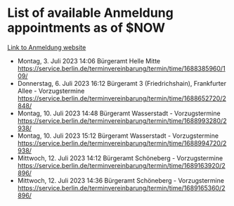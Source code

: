 # List of available Anmeldung appointments as of $NOW
[Link to Anmeldung website](https://service.berlin.de/terminvereinbarung/termin/tag.php?termin=1&anliegen[]=120686&dienstleisterlist=122210,122217,327316,122219,327312,122227,327314,122231,327346,122243,327348,122254,122252,329742,122260,329745,122262,329748,122271,327278,122273,327274,122277,327276,330436,122280,327294,122282,327290,122284,327292,122291,327270,122285,327266,122286,327264,122296,327268,150230,329760,122297,327286,122294,327284,122312,329763,122314,329775,122304,327330,122311,327334,122309,327332,317869,122281,327352,122279,329772,122283,122276,327324,122274,327326,122267,329766,122246,327318,122251,327320,122257,327322,122208,327298,122226,327300&herkunft=http%3A%2F%2Fservice.berlin.de%2Fdienstleistung%2F120686%2F)
- Montag, 3. Juli 2023 14:06 Bürgeramt Helle Mitte https://service.berlin.de/terminvereinbarung/termin/time/1688385960/109/
- Donnerstag, 6. Juli 2023 16:12 Bürgeramt 3 (Friedrichshain), Frankfurter Allee - Vorzugstermine https://service.berlin.de/terminvereinbarung/termin/time/1688652720/2848/
- Montag, 10. Juli 2023 14:48 Bürgeramt Wasserstadt - Vorzugstermine https://service.berlin.de/terminvereinbarung/termin/time/1688993280/2938/
- Montag, 10. Juli 2023 15:12 Bürgeramt Wasserstadt - Vorzugstermine https://service.berlin.de/terminvereinbarung/termin/time/1688994720/2938/
- Mittwoch, 12. Juli 2023 14:12 Bürgeramt Schöneberg - Vorzugstermine https://service.berlin.de/terminvereinbarung/termin/time/1689163920/2896/
- Mittwoch, 12. Juli 2023 14:36 Bürgeramt Schöneberg - Vorzugstermine https://service.berlin.de/terminvereinbarung/termin/time/1689165360/2896/

